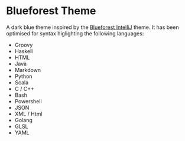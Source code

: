 # Blueforest Theme

A dark blue theme inspired by the [Blueforest IntelliJ](https://github.com/sirthias/BlueForest) theme. It has been
optimised for syntax higlighting the following languages:

 * Groovy
 * Haskell
 * HTML
 * Java
 * Markdown
 * Python
 * Scala
 * C / C++
 * Bash
 * Powershell
 * JSON
 * XML / Html
 * Golang
 * GLSL
 * YAML